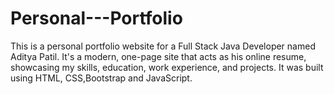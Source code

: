# Personal---Portfolio
This is a personal portfolio website for a Full Stack Java Developer named Aditya Patil.  It's a modern, one-page site that acts as his online resume, showcasing my skills, education, work experience, and projects.  It was built using HTML, CSS,Bootstrap and JavaScript.
